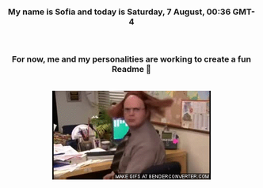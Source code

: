 


<div align="center">
<h3 >My name is Sofia and today is Saturday, 7 August, 00:36 GMT-4</h3><br>
<h3 >For now, me and my personalities are working to create a fun Readme 👋
</h3><br>
<img src='img/dwight.gif' alt='working...'/>
</div>
